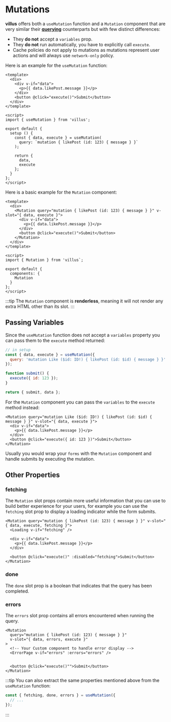 # Mutations

**villus** offers both a `useMutation` function and a `Mutation` component that are very similar their **[querying](./queries.md)** counterparts but with few distinct differences:

- They **do not** accept a `variables` prop.
- They **do not** run automatically, you have to explicitly call `execute`.
- Cache policies do not apply to mutations as mutations represent user actions and will always use `network-only` policy.

Here is an example for the `useMutation` function:

```vue
<template>
  <div>
    <div v-if="data">
      <p>{{ data.likePost.message }}</p>
    </div>
    <button @click="execute()">Submit</button>
  </div>
</template>

<script>
import { useMutation } from 'villus';

export default {
  setup () {
    const { data, execute } = useMutation(
      query: `mutation { likePost (id: 123) { message } }`
    );

    return {
      data,
      execute
    };
  }
};
</script>
```

Here is a basic example for the `Mutation` component:

```vue
<template>
  <div>
    <Mutation query="mutation { likePost (id: 123) { message } }" v-slot="{ data, execute }">
      <div v-if="data">
        <p>{{ data.likePost.message }}</p>
      </div>
      <button @click="execute()">Submit</button>
    </Mutation>
  </div>
</template>

<script>
import { Mutation } from 'villus`;

export default {
  components: {
    Mutation
  }
};
</script>
```

:::tip
The `Mutation` component is **renderless**, meaning it will not render any extra HTML other than its slot.
:::

## Passing Variables

Since the `useMutation` function does not accept a `variables` property you can pass them to the `execute` method returned:

```js
// in setup
const { data, execute } = useMutation({
  query: 'mutation Like ($id: ID!) { likePost (id: $id) { message } }'
});

function submit() {
  execute({ id: 123 });
}

return { submit, data };
```

For the `Mutation` component you can pass the `variables` to the `execute` method instead:

```vue{3,8}
<Mutation query="mutation Like ($id: ID!) { likePost (id: $id) { message } }" v-slot="{ data, execute }">
  <div v-if="data">
    <p>{{ data.likePost.message }}</p>
  </div>
  <button @click="execute({ id: 123 })">Submit</button>
</Mutation>
```

Usually you would wrap your `forms` with the `Mutation` component and handle submits by executing the mutation.

## Other Properties

### fetching

The `Mutation` slot props contain more useful information that you can use to build better experience for your users, for example you can use the `fetching` slot prop to display a loading indicator while the form submits.

```vue{3,5}
<Mutation query="mutation { likePost (id: 123) { message } }" v-slot="{ data, execute, fetching }">
  <Loading v-if="fetching" />

  <div v-if="data">
    <p>{{ data.likePost.message }}</p>
  </div>

  <button @click="execute()" :disabled="fetching">Submit</button>
</Mutation>
```

### done

The `done` slot prop is a boolean that indicates that the query has been completed.

### errors

The `errors` slot prop contains all errors encountered when running the query.

```vue{3,6}
<Mutation
  query="mutation { likePost (id: 123) { message } }"
  v-slot="{ data, errors, execute }"
>
  <!-- Your Custom component to handle error display -->
  <ErrorPage v-if="errors" :errors="errors" />


  <button @click="execute()"">Submit</button>
</Mutation>
```

:::tip
You can also extract the same properties mentioned above from the `useMutation` function:

```js
const { fetching, done, errors } = useMutation({
  // ...
});
```

:::
